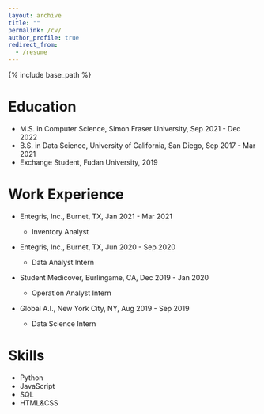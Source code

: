 ```yaml
---
layout: archive
title: ""
permalink: /cv/
author_profile: true
redirect_from:
  - /resume
---
```


{% include base_path %}

Education
======
* M.S. in Computer Science, Simon Fraser University, Sep 2021 - Dec 2022
* B.S. in Data Science, University of California, San Diego, Sep 2017 - Mar 2021
* Exchange Student, Fudan University, 2019


Work Experience
======
* Entegris, Inc., Burnet, TX, Jan 2021 - Mar 2021
  * Inventory Analyst

* Entegris, Inc., Burnet, TX, Jun 2020 - Sep 2020
  * Data Analyst Intern

* Student Medicover, Burlingame, CA, Dec 2019 - Jan 2020
  * Operation Analyst Intern
  
* Global A.I., New York City, NY, Aug 2019 - Sep 2019
  * Data Science Intern
  
  
Skills
======
* Python
* JavaScript
* SQL
* HTML&CSS
